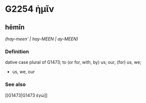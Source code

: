 # G2254 ἡμῖν

## hēmîn

_(hay-meen' | hay-MEEN | ay-MEEN)_

### Definition

dative case plural of G1473; to (or for, with, by) us; our, (for) us, we; 

- us, we, our

### See also

[[G1473|G1473 ἐγώ]]
